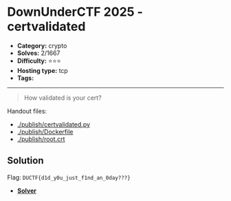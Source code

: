 # DownUnderCTF 2025 - certvalidated

- **Category:** crypto
- **Solves:** 2/1667
- **Difficulty:** ⭐️⭐️⭐️
- **Hosting type:** tcp
- **Tags:** 

---

> How validated is your cert?


Handout files:

- [./publish/certvalidated.py](./publish/certvalidated.py)
- [./publish/Dockerfile](./publish/Dockerfile)
- [./publish/root.crt](./publish/root.crt)

## Solution

Flag: `DUCTF{d1d_y0u_just_f1nd_an_0day???}`


- [**Solver**](./solve/solv.py)



